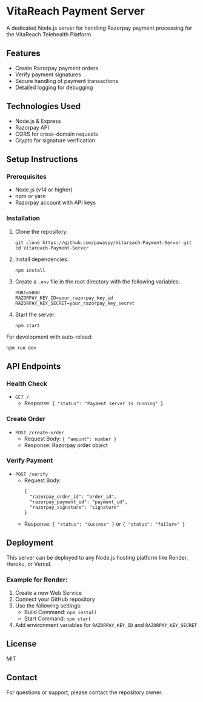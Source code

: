 # VitaReach Payment Server

A dedicated Node.js server for handling Razorpay payment processing for the VitaReach Telehealth Platform.

## Features

- Create Razorpay payment orders
- Verify payment signatures
- Secure handling of payment transactions
- Detailed logging for debugging

## Technologies Used

- Node.js & Express
- Razorpay API
- CORS for cross-domain requests
- Crypto for signature verification

## Setup Instructions

### Prerequisites

- Node.js (v14 or higher)
- npm or yarn
- Razorpay account with API keys

### Installation

1. Clone the repository:
   ```
   git clone https://github.com/pawaspy/Vitareach-Payment-Server.git
   cd Vitareach-Payment-Server
   ```

2. Install dependencies:
   ```
   npm install
   ```

3. Create a `.env` file in the root directory with the following variables:
   ```
   PORT=5000
   RAZORPAY_KEY_ID=your_razorpay_key_id
   RAZORPAY_KEY_SECRET=your_razorpay_key_secret
   ```

4. Start the server:
   ```
   npm start
   ```

For development with auto-reload:
```
npm run dev
```

## API Endpoints

### Health Check
- `GET /`
  - Response: `{ "status": "Payment server is running" }`

### Create Order
- `POST /create-order`
  - Request Body: `{ "amount": number }`
  - Response: Razorpay order object

### Verify Payment
- `POST /verify`
  - Request Body: 
    ```
    {
      "razorpay_order_id": "order_id",
      "razorpay_payment_id": "payment_id",
      "razorpay_signature": "signature"
    }
    ```
  - Response: `{ "status": "success" }` or `{ "status": "failure" }`

## Deployment

This server can be deployed to any Node.js hosting platform like Render, Heroku, or Vercel.

### Example for Render:

1. Create a new Web Service
2. Connect your GitHub repository
3. Use the following settings:
   - Build Command: `npm install`
   - Start Command: `npm start`
4. Add environment variables for `RAZORPAY_KEY_ID` and `RAZORPAY_KEY_SECRET`

## License

MIT

## Contact

For questions or support, please contact the repository owner. 